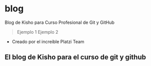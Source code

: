 # blog
Blog de Kisho para Curso Profesional de Git y GitHub
 
 >Ejemplo 1
 >Ejemplo 2
* Creado por el increible Platzi Team

 ## El blog de Kisho para el curso de git y github
 